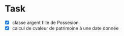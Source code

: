 # Task
- [x] classe argent fille de Possesion
- [x] calcul de cvaleur de patrimoine à une date donnée